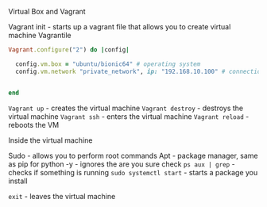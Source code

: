 Virtual Box and Vagrant

Vagrant init - starts up a vagrant file that allows you to create virtual machine
Vagrantile
```ruby
Vagrant.configure("2") do |config|

  config.vm.box = "ubuntu/bionic64" # operating system
  config.vm.network "private_network", ip: "192.168.10.100" # connection to server


end
```
`Vagrant up` - creates the virtual machine
`Vagrant destroy` - destroys the virtual machine
`Vagrant ssh` - enters the virtual machine
`Vagrant reload` - reboots the VM


Inside the virtual machine

Sudo - allows you to perform root commands
Apt - package manager, same as pip for python
-y - ignores the are you sure check
`ps aux | grep` - checks if something is running
`sudo systemctl start` - starts a package you install

`exit` - leaves the virtual machine

